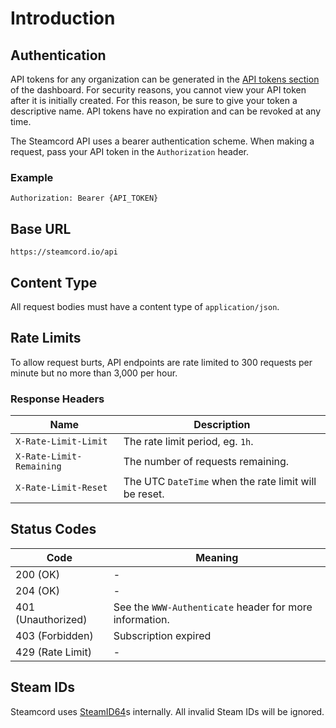 # Introduction

## Authentication

API tokens for any organization can be generated in the
[API tokens section](https://steamcord.io/dashboard/tokens) of the dashboard. For security reasons,
you cannot view your API token after it is initially created. For this reason, be sure to give your
token a descriptive name. API tokens have no expiration and can be revoked at any time.

The Steamcord API uses a bearer authentication scheme. When making a request, pass your API token in
the `Authorization` header.

### Example

```http
Authorization: Bearer {API_TOKEN}
```

## Base URL

```
https://steamcord.io/api
```


## Content Type

All request bodies must have a content type of `application/json`.

## Rate Limits

To allow request burts, API endpoints are rate limited to 300 requests per minute but no more
than 3,000 per hour.

### Response Headers

| Name                     | Description                                           |
| ------------------------ | ----------------------------------------------------- |
| `X-Rate-Limit-Limit`     | The rate limit period, eg. `1h`.                      |
| `X-Rate-Limit-Remaining` | The number of requests remaining.                     |
| `X-Rate-Limit-Reset`     | The UTC `DateTime` when the rate limit will be reset. |

## Status Codes

| Code               | Meaning                                                 |
| ------------------ | ------------------------------------------------------- |
| 200 (OK)           | -                                                       |
| 204 (OK)           | -                                                       |
| 401 (Unauthorized) | See the `WWW-Authenticate` header for more information. |
| 403 (Forbidden)    | Subscription expired                                    |
| 429 (Rate Limit)   | -                                                       |

## Steam IDs

Steamcord uses [SteamID64](https://developer.valvesoftware.com/wiki/SteamID)s internally. All
invalid Steam IDs will be ignored.
